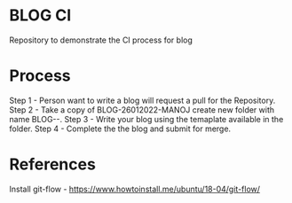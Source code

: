 # BLOG CI
Repository to demonstrate the CI process for blog

# Process
Step 1 - Person want to write a blog will request a pull for the Repository.
Step 2 - Take a copy of BLOG-26012022-MANOJ create new folder with name BLOG-<DATE>-<MANOJ>.
Step 3 - Write your blog using the temaplate available in the folder.
Step 4 - Complete the the blog and submit for merge.

# References
Install git-flow - https://www.howtoinstall.me/ubuntu/18-04/git-flow/